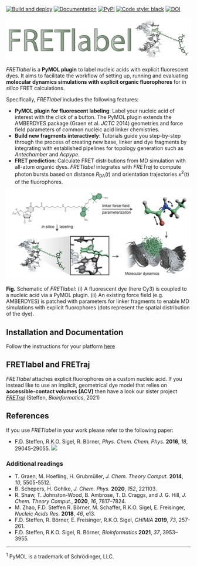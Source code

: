 [![Build and deploy](https://github.com/RNA-FRETools/fretlabel/actions/workflows/build.yml/badge.svg)](https://github.com/RNA-FRETools/fretlabel/actions/workflows/build.yml)
[![Documentation](https://github.com/RNA-FRETools/fretlabel/actions/workflows/docs.yml/badge.svg)](https://github.com/RNA-FRETools/fretlabel/actions/workflows/docs.yml)
[![PyPI](https://img.shields.io/pypi/v/fretlabel)](https://pypi.org/project/fretlabel/)
[![Code style: black](https://img.shields.io/badge/code%20style-black-000000.svg)](https://github.com/psf/black)
[![DOI](https://zenodo.org/badge/DOI/10.5281/zenodo.10963145.svg)](https://doi.org/10.5281/zenodo.10963145)

<img src="https://raw.githubusercontent.com/RNA-FRETools/fretlabel/master/docs/images/fretlabel_banner.png" width=750px>

*FRETlabel* is a **PyMOL plugin** to label nucleic acids with explicit fluorescent dyes. It aims to facilitate the workflow of setting up, running and evaluating **molecular dynamics simulations with explicit organic fluorophores** for *in silico* FRET calculations.

Specifically, *FRETlabel* includes the following features:
- **PyMOL plugin for fluorescent labeling**: Label your nucleic acid of interest with the click of a button. The PyMOL plugin extends the AMBERDYES package (Graen et al. *JCTC* 2014) geometries and force field parameters of common nucleic acid linker chemistries.
- **Build new fragments interactively**: Tutorials guide you step-by-step through the process of creating new base, linker and dye fragments by integrating with established pipelines for topology generation such as *Antechamber* and *Acpype*.
- **FRET prediction**: Calculate FRET distributions from MD simulation with all-atom organic dyes. *FRETlabel* integrates with *FRETraj* to compute photon bursts based on distance *R*<sub>DA</sub>(*t*) and orientation trajectories *κ*<sup>2</sup>(*t*) of the fluorophores. 

<img src="https://raw.githubusercontent.com/RNA-FRETools/fretlabel/master/docs/images/graphical_abstract.png" width=700px>

**Fig.** Schematic of *FRETlabel*: (i) A fluorescent dye (here Cy3) is coupled to a nucleic acid via a PyMOL plugin. (ii) An existing force field (e.g. AMBERDYES) is patched with parameters for linker fragments to enable MD simulations with explicit fluorophores (dots represent the spatial distribution of the dye).


## Installation and Documentation
Follow the instructions for your platform [here](https://rna-fretools.github.io/fretlabel/getting_started/installation)


## FRETlabel and FRETraj
*FRETlabel* attaches explicit fluorophores on a custom nucleic acid. If you instead like to use an implicit, geometrical dye model that relies on **accessible-contact volumes (ACV)** then have a look our sister project [*FRETraj*](https://rna-fretools.github.io/fretraj/intro.html) (Steffen, *Bioinformatics*, 2021)


## References
If you use *FRETlabel* in your work please refer to the following paper:

- F.D. Steffen, R.K.O. Sigel, R. Börner, *Phys. Chem. Chem. Phys.* **2016**, *18*, 29045-29055. [![](https://img.shields.io/badge/DOI-10.1039/C6CP04277E-blue.svg)](https://doi.org/10.1039/C6CP04277E)


### Additional readings
- T. Graen, M. Hoefling, H. Grubmüller, *J. Chem. Theory Comput.* **2014**, *10*, 5505-5512.
- B. Schepers, H. Gohlke, *J. Chem. Phys.* **2020**, *152*, 221103.
- R. Shaw, T. Johnston-Wood, B. Ambrose, T. D. Craggs, and J. G. Hill, *J. Chem. Theory Comput.*, **2020**, *16*, 7817–7824.
- M. Zhao, F.D. Steffen R. Börner, M. Schaffer, R.K.O. Sigel, E. Freisinger, *Nucleic Acids Res.* **2018**, *46*, e13.
- F.D. Steffen, R. Börner, E. Freisinger, R.K.O. Sigel, *CHIMIA* **2019**, *73*, 257-261.
- F.D. Steffen, R.K.O. Sigel, R. Börner, *Bioinformatics* **2021**, *37*, 3953–3955.

----

<sup><a name="pymol">1</a></sup> PyMOL is a trademark of Schrödinger, LLC.
